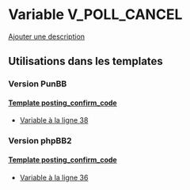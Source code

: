 # Variable V_POLL_CANCEL
[Ajouter une description](https://fa-tvars.appspot.com/var/V_POLL_CANCEL)

## Utilisations dans les templates

### Version PunBB

#### [Template posting_confirm_code](punbb/posting_confirm_code.md)
* [Variable &agrave; la ligne 38](../punbb/posting_confirm_code.tpl#L38)

### Version phpBB2

#### [Template posting_confirm_code](subsilver/posting_confirm_code.md)
* [Variable &agrave; la ligne 36](../subsilver/posting_confirm_code.tpl#L36)